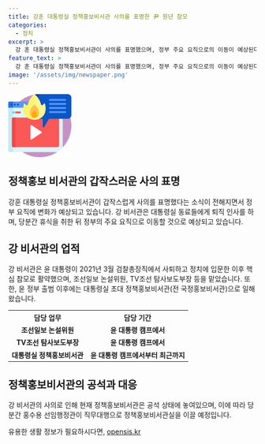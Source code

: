 ```yaml
---
title: 강훈 대통령실 정책홍보비서관 사의를 표명한 尹 원년 참모
categories:
  - 정치
excerpt: >
  강 훈 대통령실 정책홍보비서관이 사의를 표명했으며, 정부 주요 요직으로의 이동이 예상된다. 강 비서관은 윤 대통령과 오랫동안 함께한 핵심 참모로 알려져 있었고, 대통령실의 정책홍보비서관 공석 상태로 당분간 홍수용 선임행정관이 대행으로 이끌 예정이다.
feature_text: >
  강 훈 대통령실 정책홍보비서관이 사의를 표명했으며, 정부 주요 요직으로의 이동이 예상된다. 강 비서관은 윤 대통령과 오랫동안 함께한 핵심 참모로 알려져 있었고, 대통령실의 정책홍보비서관 공석 상태로 당분간 홍수용 선임행정관이 대행으로 이끌 예정이다.
image: '/assets/img/newspaper.png'
---
```


<p><img src="/assets/img/news.png" alt="rentncar 속보" /></p>

<h2>정책홍보 비서관의 갑작스러운 사의 표명</h2>

<p data-ke-size="size16">강훈 대통령실 정책홍보비서관이 갑작스럽게 사의를 표명했다는 소식이 전해지면서 정부 요직에 변화가 예상되고 있습니다. 강 비서관은 대통령실 동료들에게 퇴직 인사를 하며, 당분간 휴식을 취한 뒤 정부의 주요 요직으로 이동할 것으로 예상되고 있습니다.</p>

<h2>강 비서관의 업적</h2>

<p data-ke-size="size16">강 비서관은 윤 대통령이 2021년 3월 검찰총장직에서 사퇴하고 정치에 입문한 이후 핵심 참모로 활약했으며, 조선일보 논설위원, TV조선 탐사보도부장 등을 맡았습니다. 또한, 윤 정부 출범 이후에는 대통령실 초대 정책홍보비서관(전 국정홍보비서관)으로 일해왔습니다.</p>

<table>
    <tr>
        <th>담당 업무</th>
        <th>담당 기간</th>
    </tr>
    <tr>
        <td style="text-align: center; height: 17px;"><b>조선일보 논설위원</b></td>
        <td style="text-align: center; height: 17px;"><b>윤 대통령 캠프에서</b></td>
    </tr>
    <tr>
        <td style="text-align: center; height: 17px;"><b>TV조선 탐사보도부장</b></td>
        <td style="text-align: center; height: 17px;"><b>윤 대통령 캠프에서</b></td>
    </tr>
    <tr>
        <td style="text-align: center; height: 17px;"><b>대통령실 정책홍보비서관</b></td>
        <td style="text-align: center; height: 17px;"><b>윤 대통령 캠프에서부터 최근까지</b></td>
    </tr>
</table>

<h2>정책홍보비서관의 공석과 대응</h2>

<p data-ke-size="size16">강 비서관의 사의로 인해 현재 정책홍보비서관은 공석 상태에 놓여있으며, 이에 따라 당분간 홍수용 선임행정관이 직무대행으로 정책홍보비서관실을 이끌 예정입니다.</p>
유용한 생활 정보가 필요하시다면, <a href="https://opensis.kr" rel="dofollow">opensis.kr</a>


